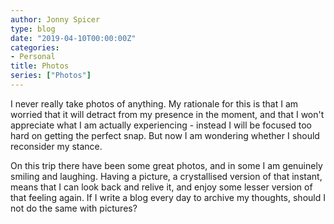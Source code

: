 ```yaml
---
author: Jonny Spicer
type: blog
date: "2019-04-10T00:00:00Z"
categories:
- Personal
title: Photos
series: ["Photos"]
---
```

I never really take photos of anything. My rationale for this is that I am worried
that it will detract from my presence in the moment, and that I won't appreciate
what I am actually experiencing - instead I will be focused too hard on getting
the perfect snap. But now I am wondering whether I should reconsider my stance.

On this trip there have been some great photos, and in some I am genuinely
smiling and laughing. Having a picture, a crystallised version of that instant,
means that I can look back and relive it, and enjoy some lesser version of that
feeling again. If I write a blog every day to archive my thoughts, should I not
do the same with pictures?

